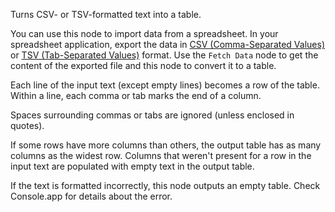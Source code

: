 Turns CSV- or TSV-formatted text into a table.

You can use this node to import data from a spreadsheet. In your spreadsheet application, export the data in [CSV (Comma-Separated Values)](https://en.wikipedia.org/wiki/Comma-separated_values) or [TSV (Tab-Separated Values)](https://en.wikipedia.org/wiki/Tab-separated_values) format. Use the `Fetch Data` node to get the content of the exported file and this node to convert it to a table.

Each line of the input text (except empty lines) becomes a row of the table. Within a line, each comma or tab marks the end of a column.

Spaces surrounding commas or tabs are ignored (unless enclosed in quotes).

If some rows have more columns than others, the output table has as many columns as the widest row. Columns that weren't present for a row in the input text are populated with empty text in the output table.

If the text is formatted incorrectly, this node outputs an empty table. Check Console.app for details about the error.
